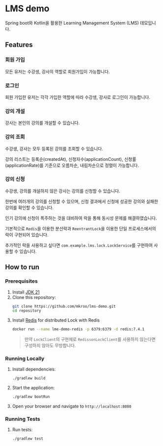 # LMS demo
Spring boot와 Kotlin을 활용한 Learning Management System (LMS) 데모입니다.

## Features
### 회원 가입
모든 유저는 수강생, 강사의 역할로 회원가입이 가능합니다.

### 로그인
회원 가입한 유저는 각각 가입한 역할에 따라 수강생, 강사로 로그인이 가능합니다.

### 강의 개설
강사는 본인의 강의를 개설할 수 있습니다.

### 강의 조회
수강생, 강사는 모두 등록된 강의를 조회할 수 있습니다.

강의 리스트는 등록순(createdAt), 신청자수(applicationCount), 신청률(applicationRate)를 기준으로 오름차순, 내림차순으로 정렬이 가능합니다.

### 강의 신청
수강생, 강의를 개설하지 않은 강사는 강의를 신청할 수 있습니다.

한번에 여러개의 강의를 신청할 수 있으며, 신청 결과에서 신청에 성공한 강의와 실패한 강의를 확인할 수 있습니다.

인기 강의에 신청이 폭주하는 것을 대비하여 락을 통해 동시성 문제를 해결하였습니다.

기본적으로 `Redis`을 이용한 분산락과 `ReentrantLock`을 이용한 단일 프로세스에서의 락이 구현되어 있습니다.

추가적인 락을 사용하고 싶다면 `com.example.lms.lock.LockService`를 구현하여 사용할 수 있습니다.

## How to run

### Prerequisites
1. Install [JDK 21](https://docs.aws.amazon.com/corretto/latest/corretto-21-ug/downloads-list.html)
2. Clone this repository:
    ```bash
    git clone https://github.com/mkroo/lms-demo.git
    cd repository
    ```
3. Install [Redis](https://redis.io/download) for distributed Lock with Redis
   ```bash
   docker run --name lme-demo-redis -p 6379:6379 -d redis:7.4.1
   ```
   > 만약 `LockClient`의 구현체로 `RedissonLockClient`를 사용하지 않는다면 구성하지 않아도 무방합니다.

### Running Locally
1. Install dependencies:
    ```bash
    ./gradlew build 
    ```
2. Start the application:
    ```bash
    ./gradlew bootRun
    ```
3. Open your browser and navigate to `http://localhost:8080`

### Running Tests
1. Run tests:
    ```bash
    ./gradlew test
    ```
